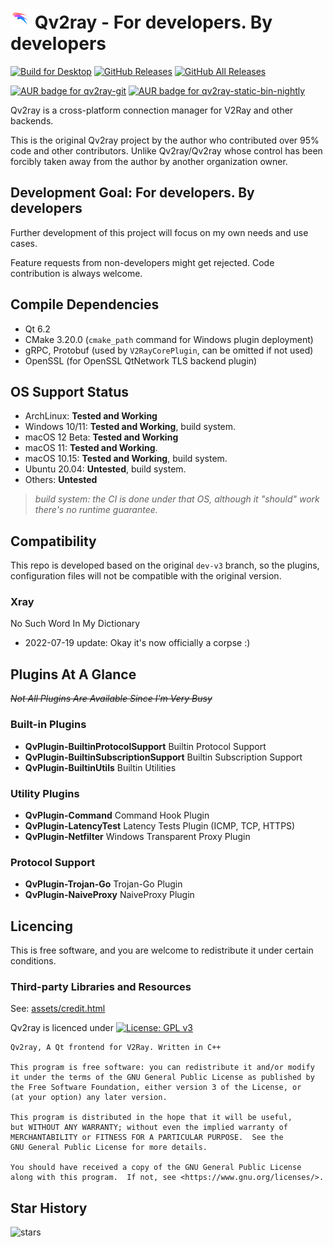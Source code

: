 # <img width="32" src="assets/icons/qv2ray.png" alt="Qv2ray"/> Qv2ray - For developers. By developers

[![Build for Desktop](https://github.com/Shadowsocks-NET/Qv2ray/actions/workflows/build.yml/badge.svg)](https://github.com/Shadowsocks-NET/Qv2ray/actions/workflows/build.yml)
[![GitHub Releases](https://img.shields.io/github/downloads/Shadowsocks-NET/Qv2ray/latest/total?style=flat-square&logo=github)](https://github.com/Shadowsocks-NET/Qv2ray/releases)
[![GitHub All Releases](https://img.shields.io/github/downloads/Shadowsocks-NET/Qv2ray/total?label=downloads-total&logo=github&style=flat-square)](https://github.com/Shadowsocks-NET/Qv2ray/releases)

[![AUR badge for qv2ray-git](https://img.shields.io/aur/version/qv2ray-git?label=qv2ray-git)](https://aur.archlinux.org/packages/qv2ray-git/)
[![AUR badge for qv2ray-static-bin-nightly](https://img.shields.io/aur/version/qv2ray-static-bin-nightly?label=qv2ray-static-bin-nightly)](https://aur.archlinux.org/packages/qv2ray-static-bin-nightly/)

Qv2ray is a cross-platform connection manager for V2Ray and other backends.

This is the original Qv2ray project by the author who contributed over 95% code and other contributors.
Unlike Qv2ray/Qv2ray whose control has been forcibly taken away from the author by another organization owner.

## Development Goal: For developers. By developers

Further development of this project will focus on my own needs and use cases.

Feature requests from non-developers might get rejected. Code contribution is always welcome.

## Compile Dependencies

- Qt 6.2
- CMake 3.20.0 (`cmake_path` command for Windows plugin deployment)
- gRPC, Protobuf (used by `V2RayCorePlugin`, can be omitted if not used)
- OpenSSL (for OpenSSL QtNetwork TLS backend plugin)

## OS Support Status

- ArchLinux: **Tested and Working**
- Windows 10/11: **Tested and Working**, build system.
- macOS 12 Beta: **Tested and Working**
- macOS 11: **Tested and Working**.
- macOS 10.15: **Tested and Working**, build system.
- Ubuntu 20.04: **Untested**, build system.
- Others: **Untested**

> _build system: the CI is done under that OS, although it "should" work there's no runtime guarantee._

## Compatibility

This repo is developed based on the original `dev-v3` branch, so the plugins, configuration
files will not be compatible with the original version.

### Xray

No Such Word In My Dictionary

- 2022-07-19 update: Okay it's now officially a corpse :)

## Plugins At A Glance

~~_Not All Plugins Are Available Since I'm Very Busy_~~

### Built-in Plugins

- **QvPlugin-BuiltinProtocolSupport** Builtin Protocol Support
- **QvPlugin-BuiltinSubscriptionSupport** Builtin Subscription Support
- **QvPlugin-BuiltinUtils** Builtin Utilities

### Utility Plugins

- **QvPlugin-Command** Command Hook Plugin
- **QvPlugin-LatencyTest** Latency Tests Plugin (ICMP, TCP, HTTPS)
- **QvPlugin-Netfilter** Windows Transparent Proxy Plugin

### Protocol Support

- **QvPlugin-Trojan-Go** Trojan-Go Plugin
- **QvPlugin-NaiveProxy** NaiveProxy Plugin

## Licencing

This is free software, and you are welcome to redistribute it under certain conditions.

### Third-party Libraries and Resources

See: [assets/credit.html](assets/credit.html)

Qv2ray is licenced under [![License: GPL v3](https://img.shields.io/badge/License-GPL%20v3-blue.svg)](https://www.gnu.org/licenses/gpl-3.0)

```
Qv2ray, A Qt frontend for V2Ray. Written in C++

This program is free software: you can redistribute it and/or modify
it under the terms of the GNU General Public License as published by
the Free Software Foundation, either version 3 of the License, or
(at your option) any later version.

This program is distributed in the hope that it will be useful,
but WITHOUT ANY WARRANTY; without even the implied warranty of
MERCHANTABILITY or FITNESS FOR A PARTICULAR PURPOSE.  See the
GNU General Public License for more details.

You should have received a copy of the GNU General Public License
along with this program.  If not, see <https://www.gnu.org/licenses/>.
```

## Star History

![stars](https://starchart.cc/Shadowsocks-NET/Qv2ray.svg)
